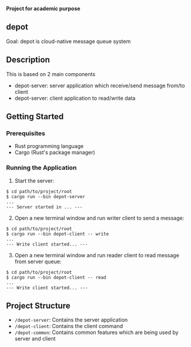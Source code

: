 **Project for academic purpose**

## depot
Goal: depot is cloud-native message queue system

## Description
This is based on 2 main components
- depot-server: server application which receive/send message from/to client
- depot-server: client application to read/write data

## Getting Started

### Prerequisites

- Rust programming language
- Cargo (Rust's package manager)

### Running the Application

1. Start the server:
```
$ cd path/to/project/root
$ cargo run --bin depot-server
...
--- Server started in ... ---
```

2. Open a new terminal window and run writer client to send a message:
```
$ cd path/to/project/root
$ cargo run --bin depot-client -- write
...
--- Write client started... ---
```

3. Open a new terminal window and run reader client to read  message from server queue:
```
$ cd path/to/project/root
$ cargo run --bin depot-client -- read
...
--- Write client started... ---
```

## Project Structure

- `/depot-server`: Contains the server application
- `/depot-client`: Contains the client command
- `/depot-common`: Contains common features which are being used by server and client
